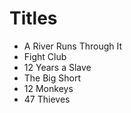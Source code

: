 # Titles

- A River Runs Through It
- Fight Club
- 12 Years a Slave
- The Big Short
- 12 Monkeys
- 47 Thieves
